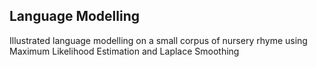 ## Language Modelling

Illustrated language modelling on a small corpus of nursery rhyme using Maximum Likelihood Estimation and Laplace Smoothing
